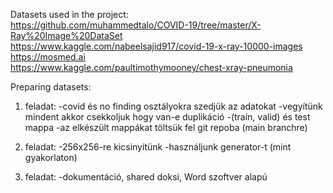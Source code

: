 Datasets used in the project:  
https://github.com/muhammedtalo/COVID-19/tree/master/X-Ray%20Image%20DataSet  
https://www.kaggle.com/nabeelsajid917/covid-19-x-ray-10000-images  
https://mosmed.ai  
https://www.kaggle.com/paultimothymooney/chest-xray-pneumonia

Preparing datasets:
1. feladat:
-covid és no finding osztályokra szedjük az adatokat
-vegyítünk mindent akkor csekkoljuk hogy van-e duplikáció
-(train, valid) és test mappa
-az elkészült mappákat töltsük fel git repoba (main branchre)

2. feladat:
-256x256-re kicsinyítünk
-használjunk generator-t (mint gyakorlaton)

3. feladat:
-dokumentáció, shared doksi, Word szoftver alapú
